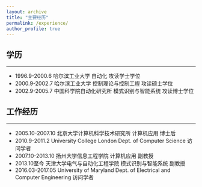 ```yaml
---
layout: archive
title: "主要经历"
permalink: /experience/
author_profile: true
---
```


## 学历
------
- 1996.9-2000.6    哈尔滨工业大学                自动化           攻读学士学位
- 2000.9-2002.7    哈尔滨工业大学            控制理论与控制工程     攻读硕士学位 
- 2002.9-2005.7    中国科学院自动化研究所     模式识别与智能系统     攻读博士学位


## 工作经历
------
- 2005.10-2007.10  北京大学计算机科学技术研究所   计算机应用          博士后
- 2010.9-2011.2    University College London  Dept. of Computer Science          访问学者
- 2007.10-2013.10  扬州大学信息工程学院          计算机应用         副教授
- 2013.10至今      天津大学电气与自动化工程学院   模式识别与智能系统   副教授
- 2016.03-2017.05      University of Maryland   Dept. of Electrical and Computer Engineering  访问学者

